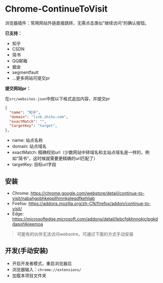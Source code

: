# Chrome-ContinueToVisit

浏览器插件：常用网站外链直接跳转，无需点击类似”继续访问“的确认按钮。

**已支持：**

- 知乎
- CSDN
- 简书
- QQ邮箱
- 掘金
- segmentfault
- ...更多网站可提交pr

**提交网站pr：**

在`src/websites.json`中按以下格式追加内容，并提交pr

``` json
{
  "name": "知乎",
  "domain": "link.zhihu.com",
  "exactMatch": "",
  "targetKey": "target",
},
```

- name: 站点名称
- domain: 站点域名
- exactMatch: 精确校验url（少数网站中转域名和主站点域名是一样的，例如”简书“，这时候就需要更精确的url匹配了）
- targetKey: 目标url字段

## 安装

- Chrome: https://chrome.google.com/webstore/detail/continue-to-visit/nabahgobhkeppllhmnkplegdfkehliab
- Firefox: https://addons.mozilla.org/zh-CN/firefox/addon/continue-to-visit/
- Edge: https://microsoftedge.microsoft.com/addons/detail/lebcfgkhnnokjclpgkddapohlkjeemoa


> 可能有的伙伴无法访问websotre，可通过下面的方式手动安装
## 开发(手动安装)

- 开启开发者模式，重启浏览器后
- 浏览器输入：`chrome://extensions/`
- 加载本项目文件夹
